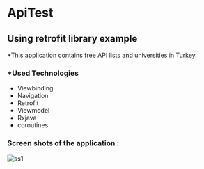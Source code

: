 # ApiTest
## Using retrofit library example

*This application contains free API lists and universities in Turkey.

### *Used Technologies
- Viewbinding
- Navigation
- Retrofit
- Viewmodel
- Rxjava
- coroutines

### Screen shots of the application : 

![ss1](https://github.com/Slankss/ImagesOfApplications/ss1_ApiTest.png)

